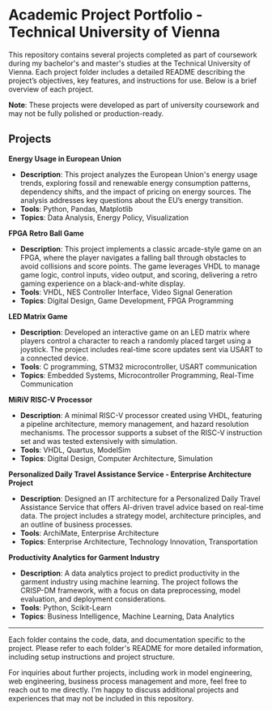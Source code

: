 # Academic Project Portfolio - Technical University of Vienna

This repository contains several projects completed as part of coursework during my bachelor's and master's studies at the Technical University of Vienna. Each project folder includes a detailed README describing the project’s objectives, key features, and instructions for use. Below is a brief overview of each project.

**Note**: These projects were developed as part of university coursework and may not be fully polished or production-ready.

## Projects

**Energy Usage in European Union**
- **Description**: This project analyzes the European Union's energy usage trends, exploring fossil and renewable energy consumption patterns, dependency shifts, and the impact of pricing on energy sources. The analysis addresses key questions about the EU’s energy transition.
- **Tools**: Python, Pandas, Matplotlib
- **Topics**: Data Analysis, Energy Policy, Visualization

**FPGA Retro Ball Game**
- **Description**: This project implements a classic arcade-style game on an FPGA, where the player navigates a falling ball through obstacles to avoid collisions and score points. The game leverages VHDL to manage game logic, control inputs, video output, and scoring, delivering a retro gaming experience on a black-and-white display.
- **Tools**: VHDL, NES Controller Interface, Video Signal Generation
- **Topics**: Digital Design, Game Development, FPGA Programming

**LED Matrix Game**
- **Description**: Developed an interactive game on an LED matrix where players control a character to reach a randomly placed target using a joystick. The project includes real-time score updates sent via USART to a connected device.
- **Tools**: C programming, STM32 microcontroller, USART communication
- **Topics**: Embedded Systems, Microcontroller Programming, Real-Time Communication

**MiRiV RISC-V Processor**
- **Description**: A minimal RISC-V processor created using VHDL, featuring a pipeline architecture, memory management, and hazard resolution mechanisms. The processor supports a subset of the RISC-V instruction set and was tested extensively with simulation.
- **Tools**: VHDL, Quartus, ModelSim
- **Topics**: Digital Design, Computer Architecture, Simulation

**Personalized Daily Travel Assistance Service - Enterprise Architecture Project**
- **Description**: Designed an IT architecture for a Personalized Daily Travel Assistance Service that offers AI-driven travel advice based on real-time data. The project includes a strategy model, architecture principles, and an outline of business processes.
- **Tools**: ArchiMate, Enterprise Architecture
- **Topics**: Enterprise Architecture, Technology Innovation, Transportation

**Productivity Analytics for Garment Industry**
- **Description**: A data analytics project to predict productivity in the garment industry using machine learning. The project follows the CRISP-DM framework, with a focus on data preprocessing, model evaluation, and deployment considerations.
- **Tools**: Python, Scikit-Learn
- **Topics**: Business Intelligence, Machine Learning, Data Analytics

---

Each folder contains the code, data, and documentation specific to the project. Please refer to each folder's README for more detailed information, including setup instructions and project structure.

For inquiries about further projects, including work in model engineering, web engineering, business process management and more, feel free to reach out to me directly. I'm happy to discuss additional projects and experiences that may not be included in this repository.